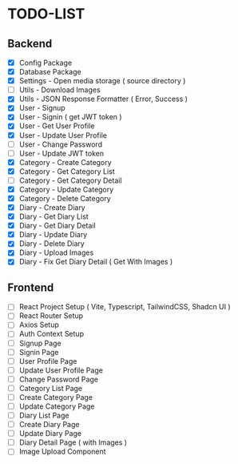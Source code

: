 # TODO-LIST

## Backend

- [x] Config Package
- [x] Database Package
- [x] Settings - Open media storage ( source directory )
- [ ] Utils - Download Images
- [x] Utils - JSON Response Formatter ( Error, Success )
- [x] User - Signup
- [x] User - Signin ( get JWT token )
- [x] User - Get User Profile
- [x] User - Update User Profile
- [ ] User - Change Password
- [ ] User - Update JWT token
- [x] Category - Create Category
- [x] Category - Get Category List
- [ ] Category - Get Category Detail
- [x] Category - Update Category
- [x] Category - Delete Category
- [x] Diary - Create Diary
- [x] Diary - Get Diary List
- [x] Diary - Get Diary Detail
- [x] Diary - Update Diary
- [x] Diary - Delete Diary
- [x] Diary - Upload Images
- [x] Diary - Fix Get Diary Detail ( Get With Images )

## Frontend

- [ ] React Project Setup ( Vite, Typescript, TailwindCSS, Shadcn UI )
- [ ] React Router Setup
- [ ] Axios Setup
- [ ] Auth Context Setup
- [ ] Signup Page
- [ ] Signin Page
- [ ] User Profile Page
- [ ] Update User Profile Page
- [ ] Change Password Page
- [ ] Category List Page
- [ ] Create Category Page
- [ ] Update Category Page
- [ ] Diary List Page
- [ ] Create Diary Page
- [ ] Update Diary Page
- [ ] Diary Detail Page ( with Images )
- [ ] Image Upload Component
